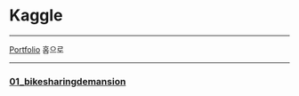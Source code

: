 # Kaggle


----

[Portfolio][p] 홈으로

[p]:https://github.com/meucham11/Portfolio


----
### [01_bikesharingdemansion][p]

[p]:https://github.com/meucham11/Kaggle/blob/master/01_bikesharingdemansion/01_bike_sharing_demand.ipynb
